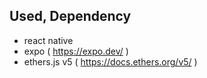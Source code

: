 ## Used, Dependency
- react native
- expo ( https://expo.dev/ )
- ethers.js v5 ( https://docs.ethers.org/v5/ )

